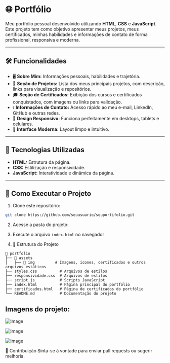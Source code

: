 # 🌐 Portfólio 

Meu portfólio pessoal desenvolvido utilizando **HTML**, **CSS** e **JavaScript**. Este projeto tem como objetivo apresentar meus projetos, meus certificados, minhas habilidades e informações de contato de forma profissional, responsiva e moderna.

---

## 🛠️ Funcionalidades

- 🖥️ **Sobre Mim:** Informações pessoais, habilidades e trajetória.
- 📂 **Seção de Projetos:** Lista dos meus principais projetos, com descrição,  links para visualização e repositórios.
- 🎓 **Seção de Certificados:** Exibição dos cursos e certificados conquistados, com imagens ou links para validação.
- 📞 **Informações de Contato:** Acesso rápido ao meu e-mail, LinkedIn, GitHub e outras redes.
- 📱 **Design Responsivo:** Funciona perfeitamente em desktops, tablets e celulares.
- 🎨 **Interface Moderna:** Layout limpo e intuitivo.

---

## 📌 Tecnologias Utilizadas

- **HTML:** Estrutura da página.
- **CSS:** Estilização e responsividade.
- **JavaScript:** Interatividade e dinâmica da página.

---

## 🚀 Como Executar o Projeto

1. Clone este repositório:

```bash
git clone https://github.com/seuusuario/seuportifolio.git
```
2. Acesse a pasta do projeto:

3. Execute o arquivo ```index.html``` no navegador

4. 📂 Estrutura do Projeto

```
📁 portfolio
├── 📁 assets
│   ├── 📁 img         # Imagens, ícones, certificados e outros arquivos estáticos
├── styles.css          # Arquivos de estilos 
├── responsividade.css  # Arquivos de estilos 
├── script.js           # Scripts JavaScript
├── index.html          # Página principal do portfólio
├── certificados.html   # Página de certificados do portfólio
└── README.md           # Documentação do projeto
```

## Imagens do projeto:

![Image](https://github.com/user-attachments/assets/7d05c097-d78a-4cea-84bc-0ef3aa6679eb)

![Image](https://github.com/user-attachments/assets/cbf990ce-97d4-44d2-a144-1c6b7257acca)

![Image](https://github.com/user-attachments/assets/77541bb1-b942-4b3d-8025-c217da95d661)

🤝 Contribuição
Sinta-se à vontade para enviar pull requests ou sugerir melhoria.
